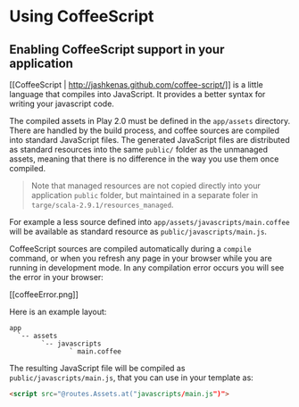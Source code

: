 # Using CoffeeScript

## Enabling CoffeeScript support in your application

[[CoffeeScript | http://jashkenas.github.com/coffee-script/]] is a little language that compiles into JavaScript. It provides a better syntax for writing your javascript code.

The compiled assets in Play 2.0 must be defined in the `app/assets` directory. There are handled by the build process, and coffee sources are compiled into standard JavaScript files. The generated JavaScript files are distributed as standard resources into the same `public/` folder as the unmanaged assets, meaning that there is no difference in the way you use them once compiled.

> Note that managed resources are not copied directly into your application `public` folder, but maintained in a separate foler in `targe/scala-2.9.1/resources_managed`.

For example a less source defined into `app/assets/javascripts/main.coffee` will be available as standard resource as `public/javascripts/main.js`.

CoffeeScript sources are compiled automatically during a `compile` command, or when you refresh any page in your browser while you are running in development mode. In any compilation error occurs you will see the error in your browser:

[[coffeeError.png]]

Here is an example layout:

```
app
  `-- assets
        `-- javascripts
               ` main.coffee   
```

The resulting JavaScript file will be compiled as `public/javascripts/main.js`, that you can use in your template as:

```html
<script src="@routes.Assets.at("javascripts/main.js")">
```